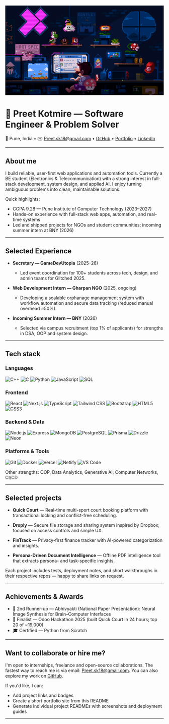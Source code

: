 <p align="center">
  <img src="https://raw.githubusercontent.com/PreetKot/PreetKot/main/coding.gif" alt="coding banner" width="700"/>
</p>

# 🚀 Preet Kotmire — Software Engineer & Problem Solver

📍 Pune, India • ✉️ Preet.sk18@gmail.com • [GitHub](https://github.com/PreetKot) • [Portfolio](#) • [LinkedIn](#)

---

## About me

I build reliable, user-first web applications and automation tools. Currently a BE student (Electronics & Telecommunication) with a strong interest in full-stack development, system design, and applied AI. I enjoy turning ambiguous problems into clean, maintainable solutions.

Quick highlights:

- CGPA 9.28 — Pune Institute of Computer Technology (2023–2027)
- Hands-on experience with full-stack web apps, automation, and real-time systems
- Led and shipped projects for NGOs and student communities; incoming summer intern at BNY (2026)

---

## Selected Experience

- **Secretary — GameDevUtopia** (2025–26)
  - Led event coordination for 100+ students across tech, design, and admin teams for Glitched 2025.

- **Web Development Intern — Gharpan NGO** (2025, ongoing)
  - Developing a scalable orphanage management system with workflow automation and secure data tracking (reduced manual overhead ≈50%).

- **Incoming Summer Intern — BNY** (2026)
  - Selected via campus recruitment (top 1% of applicants) for strengths in DSA, OOP and system design.

---

## Tech stack

### Languages

![C++](https://img.shields.io/badge/-C%2B%2B-00599C?logo=c%2B%2B&logoColor=white&style=flat) ![C](https://img.shields.io/badge/-C-000000?logo=c&logoColor=white&style=flat) ![Python](https://img.shields.io/badge/-Python-3776AB?logo=python&logoColor=white&style=flat) ![JavaScript](https://img.shields.io/badge/-JavaScript-F7DF1E?logo=javascript&logoColor=000&style=flat) ![SQL](https://img.shields.io/badge/-SQL-00758F?logo=postgresql&logoColor=white&style=flat)

### Frontend

![React](https://img.shields.io/badge/-React-20232A?logo=react&logoColor=61DAFB&style=flat) ![Next.js](https://img.shields.io/badge/-Next.js-000000?logo=nextdotjs&logoColor=white&style=flat) ![TypeScript](https://img.shields.io/badge/-TypeScript-3178C6?logo=typescript&logoColor=white&style=flat) ![Tailwind CSS](https://img.shields.io/badge/-Tailwind_CSS-06B6D4?logo=tailwind-css&logoColor=white&style=flat) ![Bootstrap](https://img.shields.io/badge/-Bootstrap-7952B3?logo=bootstrap&logoColor=white&style=flat) ![HTML5](https://img.shields.io/badge/-HTML5-E34F26?logo=html5&logoColor=white&style=flat) ![CSS3](https://img.shields.io/badge/-CSS3-1572B6?logo=css3&logoColor=white&style=flat)

### Backend & Data

![Node.js](https://img.shields.io/badge/-Node.js-339933?logo=node.js&logoColor=white&style=flat) ![Express](https://img.shields.io/badge/-Express-000000?logo=express&logoColor=white&style=flat) ![MongoDB](https://img.shields.io/badge/-MongoDB-47A248?logo=mongodb&logoColor=white&style=flat) ![PostgreSQL](https://img.shields.io/badge/-PostgreSQL-31648F?logo=postgresql&logoColor=white&style=flat) ![Prisma](https://img.shields.io/badge/-Prisma-0EA5A0?logo=prisma&logoColor=white&style=flat) ![Drizzle](https://img.shields.io/badge/-Drizzle-000000?logo=drizzle&logoColor=white&style=flat) ![Neon](https://img.shields.io/badge/-Neon-00A1F1?logo=neon&logoColor=white&style=flat)

### Platforms & Tools

![Git](https://img.shields.io/badge/-Git-F05032?logo=git&logoColor=white&style=flat) ![Docker](https://img.shields.io/badge/-Docker-2496ED?logo=docker&logoColor=white&style=flat) ![Vercel](https://img.shields.io/badge/-Vercel-000000?logo=vercel&logoColor=white&style=flat) ![Netlify](https://img.shields.io/badge/-Netlify-00C7B7?logo=netlify&logoColor=white&style=flat) ![VS Code](https://img.shields.io/badge/-VS_Code-007ACC?logo=visual-studio-code&logoColor=white&style=flat)

Other strengths: OOP, Data Analytics, Generative AI, Computer Networks, CI/CD

---

## Selected projects

- **Quick Court** — Real-time multi-sport court booking platform with transactional locking and conflict-free scheduling.

- **Droply** — Secure file storage and sharing system inspired by Dropbox; focused on access controls and simple UX.

- **FinTrack** — Privacy-first finance tracker with AI-powered categorization and insights.

- **Persona-Driven Document Intelligence** — Offline PDF intelligence tool that extracts persona- and task-specific insights.

Each project includes tests, deployment notes, and short walkthroughs in their respective repos — happy to share links on request.

---

## Achievements & Awards

- 🥈 2nd Runner-up — Abhivyakti (National Paper Presentation): Neural Image Synthesis for Brain–Computer Interfaces
- 🎯 Finalist — Odoo Hackathon 2025 (built Quick Court in 24 hours; top 20 of ~19,000)
- 🎓 Certified — Python from Scratch

---

## Want to collaborate or hire me?

I'm open to internships, freelance and open-source collaborations. The fastest way to reach me is via email: <Preet.sk18@gmail.com>. You can also explore my work on [GitHub](https://github.com/PreetKot).

If you'd like, I can:

- Add project links and badges
- Create a short portfolio site from this README
- Generate individual project READMEs with screenshots and deployment guides

---

<!-- Profile README: end -->
